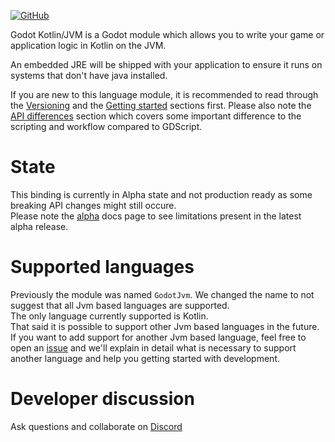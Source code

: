 [![GitHub](https://img.shields.io/github/license/utopia-rise/godot-kotlin-jvm?style=flat-square)](LICENSE)

Godot Kotlin/JVM is a Godot module which allows you to write your game or application logic in Kotlin on the JVM.

An embedded JRE will be shipped with your application to ensure it runs on systems that don't have java installed.

If you are new to this language module, it is recommended to read through the [Versioning](versioning.md) and the [Getting started](getting-started/gradle.md) sections first.
Please also note the [API differences](api-differences.md) section which covers some important difference to the scripting and workflow compared to GDScript.

# State
This binding is currently in Alpha state and not production ready as some breaking API changes might still occure.  
Please note the [alpha](alpha.md) docs page to see limitations present in the latest alpha release.

# Supported languages
Previously the module was named `GodotJvm`. We changed the name to not suggest that all Jvm based languages are supported.  
The only language currently supported is Kotlin.  
That said it is possible to support other Jvm based languages in the future. If you want to add support for another Jvm based language, feel free to open an [issue](https://github.com/utopia-rise/godot-kotlin-jvm/issues) and we'll explain in detail what is necessary to support another language and help you getting started with development.

# Developer discussion
Ask questions and collaborate on [Discord](https://discord.gg/zpb5Ru7v9x)